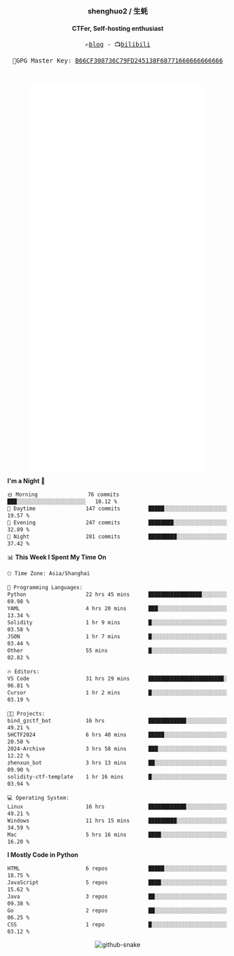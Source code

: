 <h3 align="center"> shenghuo2 / 生蚝 </h3>
<h4 align="center" >CTFer, Self-hosting enthusiast</h3>


<p align="center">
  <samp>
    ✍️<a href="https://blog.shenghuo2.top/">blog</a> -
    📺<a href="https://space.bilibili.com/85894935">bilibili</a>
  </samp>
</p>
<p align="center">
  <samp>
     🔐GPG Master Key: <a align="center" href="https://github.com/shenghuo2.gpg">B66CF308736C79FD245138F68771666666666666</a>
  </samp>
</p>
<br>
<p align="center">
  <a href="https://github.com/shenghuo2">
    <img width="400" align="top" src="https://github.com/shenghuo2/shenghuo2/blob/main/metrics.left.svg" />
  </a>
  <a href="https://github.com/shenghuo2">
    <img width="400" align="top" src="https://github.com/shenghuo2/shenghuo2/blob/main/metrics.right.svg" />
  </a>
</p>


<!--START_SECTION:waka-->
**I'm a Night 🦉** 

```text
🌞 Morning                76 commits          ███░░░░░░░░░░░░░░░░░░░░░░   10.12 % 
🌆 Daytime                147 commits         █████░░░░░░░░░░░░░░░░░░░░   19.57 % 
🌃 Evening                247 commits         ████████░░░░░░░░░░░░░░░░░   32.89 % 
🌙 Night                  281 commits         █████████░░░░░░░░░░░░░░░░   37.42 % 
```


📊 **This Week I Spent My Time On** 

```text
🕑︎ Time Zone: Asia/Shanghai

💬 Programming Languages: 
Python                   22 hrs 45 mins      █████████████████░░░░░░░░   69.98 % 
YAML                     4 hrs 20 mins       ███░░░░░░░░░░░░░░░░░░░░░░   13.34 % 
Solidity                 1 hr 9 mins         █░░░░░░░░░░░░░░░░░░░░░░░░   03.58 % 
JSON                     1 hr 7 mins         █░░░░░░░░░░░░░░░░░░░░░░░░   03.44 % 
Other                    55 mins             █░░░░░░░░░░░░░░░░░░░░░░░░   02.82 % 

🔥 Editors: 
VS Code                  31 hrs 29 mins      ████████████████████████░   96.81 % 
Cursor                   1 hr 2 mins         █░░░░░░░░░░░░░░░░░░░░░░░░   03.19 % 

🐱‍💻 Projects: 
bind_gzctf_bot           16 hrs              ████████████░░░░░░░░░░░░░   49.21 % 
SHCTF2024                6 hrs 40 mins       █████░░░░░░░░░░░░░░░░░░░░   20.50 % 
2024-Archive             3 hrs 58 mins       ███░░░░░░░░░░░░░░░░░░░░░░   12.22 % 
zhenxun_bot              3 hrs 13 mins       ██░░░░░░░░░░░░░░░░░░░░░░░   09.90 % 
solidity-ctf-template    1 hr 16 mins        █░░░░░░░░░░░░░░░░░░░░░░░░   03.94 % 

💻 Operating System: 
Linux                    16 hrs              ████████████░░░░░░░░░░░░░   49.21 % 
Windows                  11 hrs 15 mins      █████████░░░░░░░░░░░░░░░░   34.59 % 
Mac                      5 hrs 16 mins       ████░░░░░░░░░░░░░░░░░░░░░   16.20 % 
```

**I Mostly Code in Python** 

```text
HTML                     6 repos             █████░░░░░░░░░░░░░░░░░░░░   18.75 % 
JavaScript               5 repos             ████░░░░░░░░░░░░░░░░░░░░░   15.62 % 
Java                     3 repos             ██░░░░░░░░░░░░░░░░░░░░░░░   09.38 % 
Go                       2 repos             ██░░░░░░░░░░░░░░░░░░░░░░░   06.25 % 
CSS                      1 repo              █░░░░░░░░░░░░░░░░░░░░░░░░   03.12 % 
```




<!--END_SECTION:waka-->


<div align="center">
  <picture>
    <source media="(prefers-color-scheme: dark)" srcset="https://gist.githubusercontent.com/shenghuo2/bfce20b14ab0484cef03bae6e60e0b3a/raw/github-snake-dark.svg" />
    <source media="(prefers-color-scheme: light)" srcset="https://gist.githubusercontent.com/shenghuo2/bfce20b14ab0484cef03bae6e60e0b3a/raw/github-snake.svg" />
    <img alt="github-snake" src="https://gist.githubusercontent.com/shenghuo2/bfce20b14ab0484cef03bae6e60e0b3a/raw/github-snake.svg" />
  </picture>
</div>

<!--
**shenghuo2/shenghuo2** is a ✨ _special_ ✨ repository because its `README.md` (this file) appears on your GitHub profile.

Here are some ideas to get you started:

- 🔭 I’m currently working on ...
- 🌱 I’m currently learning ...
- 👯 I’m looking to collaborate on ...
- 🤔 I’m looking for help with ...
- 💬 Ask me about ...
- 📫 How to reach me: ...
- 😄 Pronouns: ...
- ⚡ Fun fact: ...
-->
